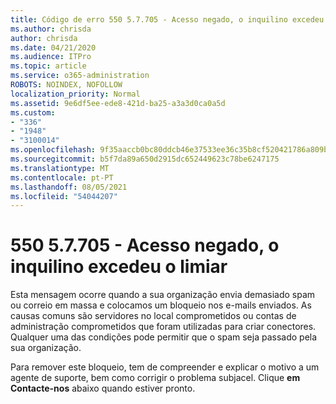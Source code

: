 ```yaml
---
title: Código de erro 550 5.7.705 - Acesso negado, o inquilino excedeu o limiar
ms.author: chrisda
author: chrisda
ms.date: 04/21/2020
ms.audience: ITPro
ms.topic: article
ms.service: o365-administration
ROBOTS: NOINDEX, NOFOLLOW
localization_priority: Normal
ms.assetid: 9e6df5ee-ede8-421d-ba25-a3a3d0ca0a5d
ms.custom:
- "336"
- "1948"
- "3100014"
ms.openlocfilehash: 9f35aaccb0bc80ddcb46e37533ee36c35b8cf520421786a809b28cfa70e16391
ms.sourcegitcommit: b5f7da89a650d2915dc652449623c78be6247175
ms.translationtype: MT
ms.contentlocale: pt-PT
ms.lasthandoff: 08/05/2021
ms.locfileid: "54044207"
---
```

# <a name="550-57705-access-denied-tenant-has-exceeded-threshold"></a>550 5.7.705 - Acesso negado, o inquilino excedeu o limiar

Esta mensagem ocorre quando a sua organização envia demasiado spam ou correio em massa e colocamos um bloqueio nos e-mails enviados.
As causas comuns são servidores no local comprometidos ou contas de administração comprometidos que foram utilizadas para criar conectores. Qualquer uma das condições pode permitir que o spam seja passado pela sua organização.

Para remover este bloqueio, tem de compreender e explicar o motivo a um agente de suporte, bem como corrigir o problema subjacel.
Clique **em Contacte-nos** abaixo quando estiver pronto.
